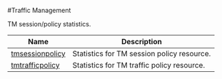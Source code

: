 #Traffic Management

TM session/policy statistics.


<table><thead><tr><th>Name</th><th>Description</th></tr></thead><tbody><tr><td><a href="../../../statistics/traffic-management/tmsessionpolicy/tmsessionpolicy">tmsessionpolicy</a></td><td>Statistics for TM session policy resource.</td><tr><tr><td><a href="../../../statistics/traffic-management/tmtrafficpolicy/tmtrafficpolicy">tmtrafficpolicy</a></td><td>Statistics for TM traffic policy resource.</td><tr></tbody></table>
